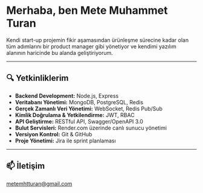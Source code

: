 # Merhaba, ben Mete Muhammet Turan

Kendi start-up projemin fikir aşamasından ürünleşme sürecine kadar olan tüm adımlarını bir product manager gibi yönetiyor ve kendimi yazılım alanının haricinde bu alanda geliştiriyorum. 

---

## 🔍 Yetkinliklerim

*  **Backend Development:** Node.js, Express
*  **Veritabanı Yönetimi:** MongoDB, PostgreSQL, Redis
*  **Gerçek Zamanlı Veri Yönetimi:** WebSocket, Redis Pub/Sub
*  **Kimlik Doğrulama & Yetkilendirme:** JWT, RBAC
*  **API Geliştirme:** RESTful API, Swagger/OpenAPI 3.0
*  **Bulut Servisleri:** Render.com üzerinde canlı sunucu yönetimi
*  **Versiyon Kontrol:** Git & GitHub
*  **Proje Yönetimi:** Jira ile sprint planlaması

---

## 📫 İletişim

metemhtturan@gmail.com
